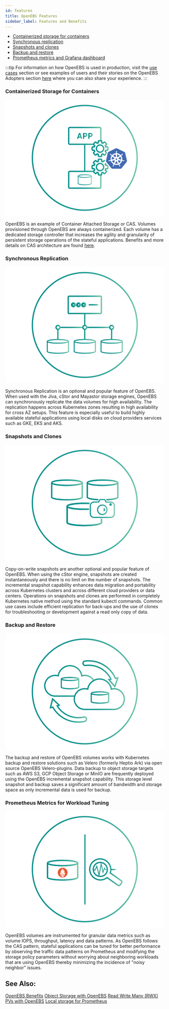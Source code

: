```yaml
---
id: features
title: OpenEBS Features
sidebar_label: Features and Benefits
---
```


- [Containerized storage for containers](#containerized-storage-for-containers)
- [Synchronous replication](#synchronous-replication)
- [Snapshots and clones](#snapshots-and-clones)
- [Backup and restore](#backup-and-restore)
- [Prometheus metrics and Grafana dashboard](#prometheus-metrics-for-workload-tuning)

:::tip
For information on how OpenEBS is used in production, visit the [use cases](/docs/introduction/usecases) section or see examples of users and their stories on the OpenEBS Adopters section [here](https://github.com/openebs/openebs/blob/master/ADOPTERS.md) where you can also share your experience.
:::

### Containerized Storage for Containers

![Containerized Storage Icon](../assets/f-cas.svg)

OpenEBS is an example of Container Attached Storage or CAS. Volumes provisioned through OpenEBS are always containerized. Each volume has a dedicated storage controller that increases the agility and granularity of persistent storage operations of the stateful applications. Benefits and more details on CAS architecture are found <a href="/docs/next/cas.html" target="_blank">here</a>.

### Synchronous Replication

![Synchronous Replication Icon](../assets/f-replication.svg)

Synchronous Replication is an optional and popular feature of OpenEBS. When used with the Jiva, cStor and Mayastor storage engines, OpenEBS can synchronously replicate the data volumes for high availability. The replication happens across Kubernetes zones resulting in high availability for cross AZ setups. This feature is especially useful to build highly available stateful applications using local disks on cloud providers services such as GKE, EKS and AKS.

### Snapshots and Clones

![Snapshots and Clones Icon](../assets/f-snapshots.svg)

Copy-on-write snapshots are another optional and popular feature of OpenEBS. When using the cStor engine, snapshots are created instantaneously and there is no limit on the number of snapshots. The incremental snapshot capability enhances data migration and portability across Kubernetes clusters and across different cloud providers or data centers. Operations on snapshots and clones are performed in completely Kubernetes native method using the standard kubectl commands. Common use cases include efficient replication for back-ups and the use of clones for troubleshooting or development against a read only copy of data.

### Backup and Restore

![Backup and Restore Icon](../assets/f-backup.svg)

The backup and restore of OpenEBS volumes works with Kubernetes backup and restore solutions such as Velero (formerly Heptio Ark) via open source OpenEBS Velero-plugins. Data backup to object storage targets such as AWS S3, GCP Object Storage or MinIO are frequently deployed using the OpenEBS incremental snapshot capability. This storage level snapshot and backup saves a significant amount of bandwidth and storage space as only incremental data is used for backup.

### Prometheus Metrics for Workload Tuning

![Prometheus and Tuning Icon](../assets/f-prometheus.svg)

OpenEBS volumes are instrumented for granular data metrics such as volume IOPS, throughput, latency and data patterns. As OpenEBS follows the CAS pattern, stateful applications can be tuned for better performance by observing the traffic data patterns on Prometheus and modifying the storage policy parameters without worrying about neighboring workloads that are using OpenEBS thereby minimizing the incidence of "noisy neighbor" issues.

## See Also:

[OpenEBS Benefits](/docs/next/benefits.html) [Object Storage with OpenEBS](/docs/next/minio.html) [Read Write Many (RWX) PVs with OpenEBS](/docs/next/rwm.html) [Local storage for Prometheus ](/docs/next/prometheus.html)
